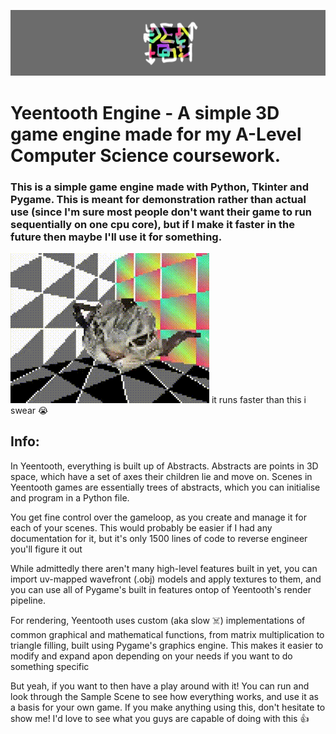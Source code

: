 ![Yeentooth Logo](./readmephotos/logo.png)
# Yeentooth Engine - A simple 3D game engine made for my A-Level Computer Science coursework.

### This is a simple game engine made with Python, Tkinter and Pygame. This is meant for demonstration rather than actual use (since I'm sure most people don't want their game to run sequentially on one cpu core), but if I make it faster in the future then maybe I'll use it for something.

![A rotating rainbow cube in a grey room, rendered with Yeentooth](./readmephotos/sampleScene.gif)
it runs faster than this i swear 😭

## **Info:**

In Yeentooth, everything is built up of Abstracts. 
Abstracts are points in 3D space, which have a set of axes their children lie and move on. Scenes in Yeentooth games are essentially trees of abstracts, which you can initialise and program in a Python file.

You get fine control over the gameloop, as you create and manage it for each of your scenes. This would probably be easier if I had any documentation for it, but it's only 1500 lines of code to reverse engineer you'll figure it out

While admittedly there aren't many high-level features built in yet, you can import uv-mapped wavefront (.obj) models and apply textures to them, and you can use all of Pygame's built in features ontop of Yeentooth's render pipeline.

For rendering, Yeentooth uses custom (aka slow ☠️) implementations of common graphical and mathematical functions, from matrix multiplication to triangle filling, built using Pygame's graphics engine. This makes it easier to modify and expand apon depending on your needs if you want to do something specific

But yeah, if you want to then have a play around with it! You can run and look through the Sample Scene to see how everything works, and use it as a basis for your own game. If you make anything using this, don't hesitate to show me! I'd love to see what you guys are capable of doing with this 👍
